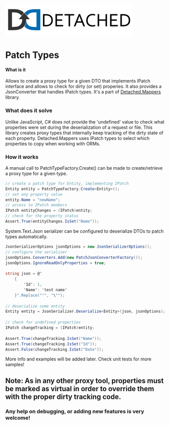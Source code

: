 ![Detached Banner](banner.png?raw=true)

# Patch Types
#### What is it
Allows to create a proxy type for a given DTO that implements IPatch interface and allows to check for dirty (or set) properies. It also provides a JsonConverter that handles IPatch types.
It's a part of [Detached.Mappers](https://github.com/leonardoporro/Detached-Mapper) library.

### What does it solve
Unlike JavaScript, C# does not provide the 'undefined' value to check what properties were set during the deserialization of a 
request or file.
This library creates proxy types that internally keep tracking of the dirty state of each property.
Detached.Mappers uses IPatch types to select which properties to copy when working with ORMs.

### How it works
A manual call to PatchTypeFactory.Create() can be made to create/retrieve a proxy type for a given type.

```csharp
// create a patch type for Entity, implementing IPatch
Entity entity = PatchTypeFactory.Create<Entity>();
// set any property value 
entity.Name = "newName";
// access to IPatch members
IPatch entityChanges = (IPatch)entity;
// check for the property status
Assert.True(entityChanges.IsSet("Name"));
```

System.Text.Json serializer can be configured to deserialize DTOs to patch types automatically.



```csharp
JsonSerializerOptions jsonOptions = new JsonSerializerOptions();
// configure the serializer
jsonOptions.Converters.Add(new PatchJsonConverterFactory());
jsonOptions.IgnoreReadOnlyProperties = true;

string json = @"
    {
        'Id': 1,
        'Name': 'test name'
    }".Replace("'", "\"");
            
// deserialize some entity
Entity entity = JsonSerializer.Deserialize<Entity>(json, jsonOptions);

// check for undefined properties
IPatch changeTracking = (IPatch)entity;

Assert.True(changeTracking.IsSet("Name"));
Assert.True(changeTracking.IsSet("Id"));
Assert.False(changeTracking.IsSet("Date"));
```

More info and examples will be added later.
Check unit tests for more samples!

## Note: As in any other proxy tool, properties must be marked as virtual in order to override them with the proper dirty tracking code.

### Any help on debugging, or adding new features is very welcome!
